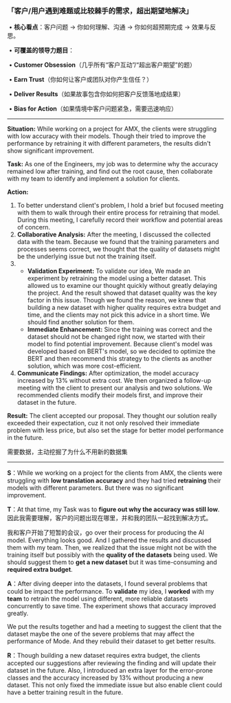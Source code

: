 ### **「客户/用户遇到难题或比较棘手的需求，超出期望地解决」**

​	•	**核心看点**：客户问题 -> 你如何理解、沟通 -> 你如何超预期完成 -> 效果与反思。

​	•	**可覆盖的领导力题目**：

​	•	**Customer Obsession**（几乎所有“客户互动”/“超出客户期望”的题）

​	•	**Earn Trust**（你如何让客户或团队对你产生信任？）

​	•	**Deliver Results**（如果故事包含你如何把客户反馈落地成结果）

​	•	**Bias for Action**（如果情境中客户问题紧急，需要迅速响应）

------

**Situation:**
While working on a project for AMX, the clients were struggling with low accuracy with their models. Though their tried to improve the performance by retraining it with different parameters, the results didn't show significant improvement.

**Task:**
As one of the Engineers, my job was to determine why the accuracy remained low after training, and find out the root cause, then collaborate with my team to identify and implement a solution for clients.

**Action:**

1. To better understand client's problem, I hold a brief but focused meeting with them to walk through their entire process for retraining that model. During this meeting, I carefully record their workflow and potential areas of concern.
2. **Collaborative Analysis:** After the meeting, I discussed the collected data with the team. Because we found that the training parameters and processes seems correct, we thought that the quality of datasets might be the underlying issue but not the training itself.
3. 
   - **Validation Experiment:** To validate our idea, We made an experiment by retraining the model using a better dataset. This allowed us to examine our thought quickly without greatly delaying the project. And the result showed that dataset quality was the key factor in this issue. 
     Though we found the reason, we knew that building a new dataset with higher quality requires extra budget and time, and the clients may not pick this advice in a short time. We should find another solution for them.
   - **Immediate Enhancement:** Since the training was correct and the dataset should not be changed right now, we started with their model to find potential improvement. Because client's model was developed based on BERT's model, so we decided to optimize the BERT and then recommend this strategy to the clients as another solution, which was more cost-efficient.  
4. **Communicate Findings:** After optimization, the model accuracy increased by 13% without extra cost. We then organized a follow-up meeting with the client to present our analysis and two solutions. We recommended clients modify their models first, and improve their dataset in the future.

**Result:**
The client accepted our proposal. They thought our solution really exceeded their expectation, cuz it not only resolved their immediate problem with less price, but also set the stage for better model performance in the future.



需要数据，主动挖掘了为什么不用新的数据集

------



**S**：While we working on a project for the clients from AMX, the clients were struggling with **low translation accuracy** and they had tried **retraining** their models with different parameters. But there was no significant improvement.

**T**：At that time, my Task was to **figure out why the accuracy was still low**. 因此我需要理解，客户的问题出现在哪里，并和我的团队一起找到解决方式。

我和客户开始了短暂的会议，go over their process for producing the AI model. Everything looks good. And I gathered the results and discussed them with my team. Then, we  realized that the issue might not be with the training itself but possibly with the **quality of the datasets** being used. We should suggest them to **get a new dataset** but it was time-consuming and **required extra budget**.

**A**：After diving deeper into the datasets, I found several problems that could be impact the performance. To **validate** my idea,  I **worked** with my **team** to retrain the model using different, more reliable datasets concurrently to save time. The experiment shows that accuracy improved greatly.

We put the results together and had a meeting to suggest the client that the dataset maybe the one of the severe problems that may affect the performance of Mode. And they rebuild their dataset to get better results.

**R**：Though building a new dataset requires extra budget, the clients accepted our suggestions after reviewing the finding and will update their dataset in the future. Also, I introduced an extra layer for the error-prone classes and the accuracy increased by 13% without producing a new dataset. This not only fixed the immediate issue but also enable client could have a better training result in the future.